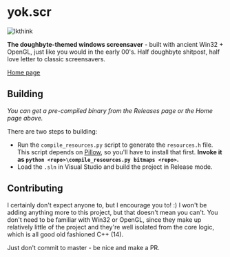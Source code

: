 # yok.scr

![lkthink](https://user-images.githubusercontent.com/50504215/211129980-9516e63c-790a-484f-8fb8-3f9fa38f69cb.png)

**The doughbyte-themed windows screensaver** - built with ancient Win32 + OpenGL, just like you would in the early 00's. Half doughbyte shitpost, half love letter to classic screensavers.

[Home page](https://doughbyte.com/aut/yokscr)

## Building

_You can get a pre-compiled binary from the Releases page or the Home page above._

There are two steps to building:
* Run the `compile_resources.py` script to generate the `resources.h` file. This script depends on [Pillow](https://pillow.readthedocs.io/en/stable/installation.html), so you'll have to install that first. **Invoke it as `python <repo>\compile_resources.py bitmaps <repo>`.**
* Load the `.sln` in Visual Studio and build the project in Release mode.

## Contributing

I certainly don't expect anyone to, but I encourage you to! :)
I won't be adding anything more to this project, but that doesn't mean you can't. You don't need to be familiar with Win32 or OpenGL, since they make up relatively little of the project and they're well isolated from the core logic, which is all good old fashioned C++ (14).

Just don't commit to master - be nice and make a PR.
